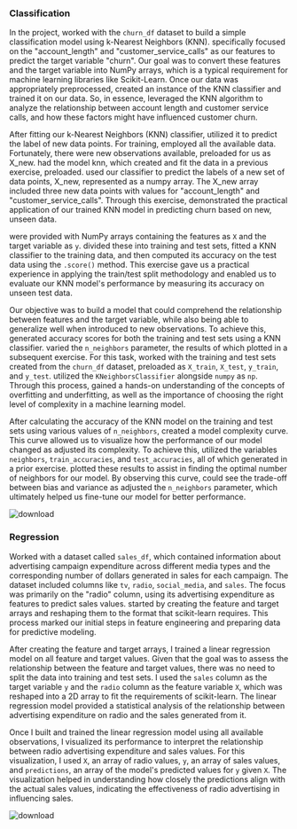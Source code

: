 ### Classification

In the project,  worked with the `churn_df` dataset to build a simple classification model using k-Nearest Neighbors (KNN).  specifically focused on the "account_length" and "customer_service_calls" as our features to predict the target variable "churn". Our goal was to convert these features and the target variable into NumPy arrays, which is a typical requirement for machine learning libraries like Scikit-Learn. Once our data was appropriately preprocessed,  created an instance of the KNN classifier and trained it on our data. So, in essence,  leveraged the KNN algorithm to analyze the relationship between account length and customer service calls, and how these factors might have influenced customer churn.

After fitting our k-Nearest Neighbors (KNN) classifier,  utilized it to predict the label of new data points. For training,  employed all the available data. Fortunately, there were new observations available, preloaded for us as X_new.  had the model knn, which  created and fit the data in a previous exercise, preloaded.  used our classifier to predict the labels of a new set of data points, X_new, represented as a numpy array. The X_new array included three new data points with values for "account_length" and "customer_service_calls". Through this exercise,  demonstrated the practical application of our trained KNN model in predicting churn based on new, unseen data.

 were provided with NumPy arrays containing the features as `X` and the target variable as `y`.  divided these into training and test sets, fitted a KNN classifier to the training data, and then computed its accuracy on the test data using the `.score()` method. This exercise gave us a practical experience in applying the train/test split methodology and enabled us to evaluate our KNN model's performance by measuring its accuracy on unseen test data.

Our objective was to build a model that could comprehend the relationship between features and the target variable, while also being able to generalize well when introduced to new observations. To achieve this,  generated accuracy scores for both the training and test sets using a KNN classifier.  varied the `n_neighbors` parameter, the results of which  plotted in a subsequent exercise. For this task,  worked with the training and test sets created from the `churn_df` dataset, preloaded as `X_train`, `X_test`, `y_train`, and `y_test`.  utilized the `KNeighborsClassifier` alongside `numpy` as `np`. Through this process,  gained a hands-on understanding of the concepts of overfitting and underfitting, as well as the importance of choosing the right level of complexity in a machine learning model.

After calculating the accuracy of the KNN model on the training and test sets using various values of `n_neighbors`, created a model complexity curve. This curve allowed us to visualize how the performance of our model changed as adjusted its complexity. To achieve this, utilized the variables `neighbors`, `train_accuracies`, and `test_accuracies`, all of which generated in a prior exercise. plotted these results to assist in finding the optimal number of neighbors for our model. By observing this curve, could see the trade-off between bias and variance as adjusted the `n_neighbors` parameter, which ultimately helped us fine-tune our model for better performance.

![download](https://github.com/ai-akuma/MachineLearning/assets/7444521/8d420723-3a6e-4f5f-8b2e-8ff1c93e4985)

### Regression

Worked with a dataset called `sales_df`, which contained information about advertising campaign expenditure across different media types and the corresponding number of dollars generated in sales for each campaign. The dataset included columns like `tv`, `radio`, `social_media`, and `sales`. The focus was primarily on the "radio" column, using its advertising expenditure as features to predict sales values.  started by creating the feature and target arrays and reshaping them to the format that scikit-learn requires. This process marked our initial steps in feature engineering and preparing data for predictive modeling.

After creating the feature and target arrays, I trained a linear regression model on all feature and target values. Given that the goal was to assess the relationship between the feature and target values, there was no need to split the data into training and test sets. I used the `sales` column as the target variable `y` and the `radio` column as the feature variable `X`, which was reshaped into a 2D array to fit the requirements of scikit-learn. The linear regression model provided a statistical analysis of the relationship between advertising expenditure on radio and the sales generated from it.

Once I built and trained the linear regression model using all available observations, I visualized its performance to interpret the relationship between radio advertising expenditure and sales values. For this visualization, I used `X`, an array of radio values, `y`, an array of sales values, and `predictions`, an array of the model's predicted values for `y` given `X`. The visualization helped in understanding how closely the predictions align with the actual sales values, indicating the effectiveness of radio advertising in influencing sales.

![download](https://github.com/ai-akuma/MachineLearning/assets/7444521/32c73faa-1e66-459e-aa87-376c61d7db1d)
